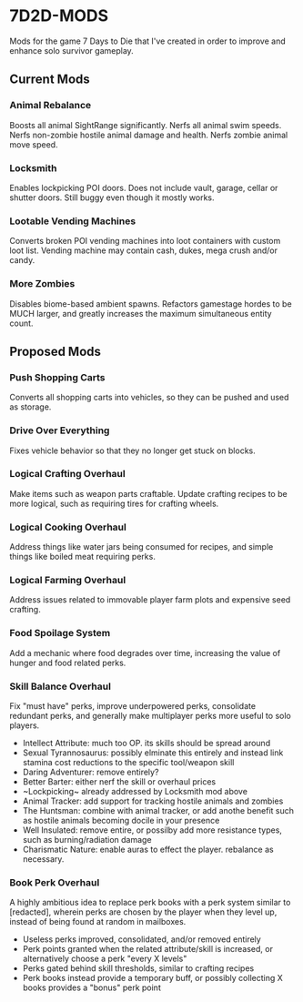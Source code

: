 # 7D2D-MODS
Mods for the game 7 Days to Die that I've created in order to improve and enhance solo survivor gameplay. 

## Current Mods

### Animal Rebalance
Boosts all animal SightRange significantly. Nerfs all animal swim speeds. Nerfs non-zombie hostile animal damage and health. Nerfs zombie animal move speed. 

### Locksmith
Enables lockpicking POI doors. Does not include vault, garage, cellar or shutter doors. Still buggy even though it mostly works.

### Lootable Vending Machines
Converts broken POI vending machines into loot containers with custom loot list. Vending machine may contain cash, dukes, mega crush and/or candy. 

### More Zombies
Disables biome-based ambient spawns. Refactors gamestage hordes to be MUCH larger, and greatly increases the maximum simultaneous entity count.

## Proposed Mods

### Push Shopping Carts
Converts all shopping carts into vehicles, so they can be pushed and used as storage. 

### Drive Over Everything
Fixes vehicle behavior so that they no longer get stuck on blocks. 

### Logical Crafting Overhaul
Make items such as weapon parts craftable. Update crafting recipes to be more logical, such as requiring tires for crafting wheels.

### Logical Cooking Overhaul
Address things like water jars being consumed for recipes, and simple things like boiled meat requiring perks.

### Logical Farming Overhaul
Address issues related to immovable player farm plots and expensive seed crafting.

### Food Spoilage System
Add a mechanic where food degrades over time, increasing the value of hunger and food related perks.

### Skill Balance Overhaul
Fix "must have" perks, improve underpowered perks, consolidate redundant perks, and generally make multiplayer perks more useful to solo players. 
- Intellect Attribute: much too OP. its skills should be spread around
- Sexual Tyrannosaurus: possibly elminate this entirely and instead link stamina cost reductions to the specific tool/weapon skill
- Daring Adventurer: remove entirely?
- Better Barter: either nerf the skill or overhaul prices
- ~Lockpicking~ already addressed by Locksmith mod above
- Animal Tracker: add support for tracking hostile animals and zombies
- The Huntsman: combine with animal tracker, or add anothe benefit such as hostile animals becoming docile in your presence
- Well Insulated: remove entire, or possilby add more resistance types, such as burning/radiation damage
- Charismatic Nature: enable auras to effect the player. rebalance as necessary.

### Book Perk Overhaul
A highly ambitious idea to replace perk books with a perk system similar to [redacted], wherein perks are chosen by the player when they level up, instead of being found at random in mailboxes. 
- Useless perks improved, consolidated, and/or removed entirely
- Perk points granted when the related attribute/skill is increased, or alternatively choose a perk "every X levels" 
- Perks gated behind skill thresholds, similar to crafting recipes
- Perk books instead provide a temporary buff, or possibly collecting X books provides a "bonus" perk point

